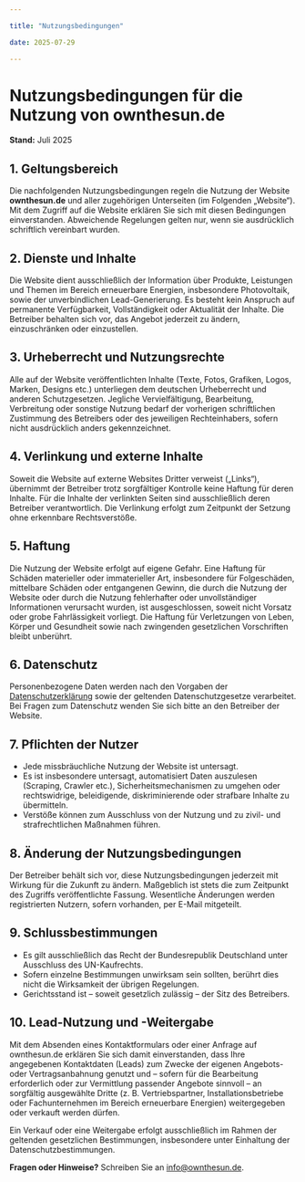 ```yaml
---

title: "Nutzungsbedingungen"

date: 2025-07-29

---
```




<h1>Nutzungsbedingungen für die Nutzung von ownthesun.de</h1>

<p><strong>Stand:</strong> Juli 2025</p>



<h2>1. Geltungsbereich</h2>

<p>

Die nachfolgenden Nutzungsbedingungen regeln die Nutzung der Website <strong>ownthesun.de</strong> und aller zugehörigen Unterseiten (im Folgenden „Website“). Mit dem Zugriff auf die Website erklären Sie sich mit diesen Bedingungen einverstanden. Abweichende Regelungen gelten nur, wenn sie ausdrücklich schriftlich vereinbart wurden.

</p>



<h2>2. Dienste und Inhalte</h2>

<p>

Die Website dient ausschließlich der Information über Produkte, Leistungen und Themen im Bereich erneuerbare Energien, insbesondere Photovoltaik, sowie der unverbindlichen Lead-Generierung. Es besteht kein Anspruch auf permanente Verfügbarkeit, Vollständigkeit oder Aktualität der Inhalte. Die Betreiber behalten sich vor, das Angebot jederzeit zu ändern, einzuschränken oder einzustellen.

</p>



<h2>3. Urheberrecht und Nutzungsrechte</h2>

<p>

Alle auf der Website veröffentlichten Inhalte (Texte, Fotos, Grafiken, Logos, Marken, Designs etc.) unterliegen dem deutschen Urheberrecht und anderen Schutzgesetzen. Jegliche Vervielfältigung, Bearbeitung, Verbreitung oder sonstige Nutzung bedarf der vorherigen schriftlichen Zustimmung des Betreibers oder des jeweiligen Rechteinhabers, sofern nicht ausdrücklich anders gekennzeichnet.

</p>



<h2>4. Verlinkung und externe Inhalte</h2>

<p>

Soweit die Website auf externe Websites Dritter verweist („Links“), übernimmt der Betreiber trotz sorgfältiger Kontrolle keine Haftung für deren Inhalte. Für die Inhalte der verlinkten Seiten sind ausschließlich deren Betreiber verantwortlich. Die Verlinkung erfolgt zum Zeitpunkt der Setzung ohne erkennbare Rechtsverstöße.

</p>



<h2>5. Haftung</h2>

<p>

Die Nutzung der Website erfolgt auf eigene Gefahr. Eine Haftung für Schäden materieller oder immaterieller Art, insbesondere für Folgeschäden, mittelbare Schäden oder entgangenen Gewinn, die durch die Nutzung der Website oder durch die Nutzung fehlerhafter oder unvollständiger Informationen verursacht wurden, ist ausgeschlossen, soweit nicht Vorsatz oder grobe Fahrlässigkeit vorliegt. Die Haftung für Verletzungen von Leben, Körper und Gesundheit sowie nach zwingenden gesetzlichen Vorschriften bleibt unberührt.

</p>



<h2>6. Datenschutz</h2>

<p>

Personenbezogene Daten werden nach den Vorgaben der <a href="/datenschutz/">Datenschutzerklärung</a> sowie der geltenden Datenschutzgesetze verarbeitet. Bei Fragen zum Datenschutz wenden Sie sich bitte an den Betreiber der Website.

</p>



<h2>7. Pflichten der Nutzer</h2>

<ul>

<li>Jede missbräuchliche Nutzung der Website ist untersagt.</li>

<li>Es ist insbesondere untersagt, automatisiert Daten auszulesen (Scraping, Crawler etc.), Sicherheitsmechanismen zu umgehen oder rechtswidrige, beleidigende, diskriminierende oder strafbare Inhalte zu übermitteln.</li>

<li>Verstöße können zum Ausschluss von der Nutzung und zu zivil- und strafrechtlichen Maßnahmen führen.</li>

</ul>



<h2>8. Änderung der Nutzungsbedingungen</h2>

<p>

Der Betreiber behält sich vor, diese Nutzungsbedingungen jederzeit mit Wirkung für die Zukunft zu ändern. Maßgeblich ist stets die zum Zeitpunkt des Zugriffs veröffentlichte Fassung. Wesentliche Änderungen werden registrierten Nutzern, sofern vorhanden, per E-Mail mitgeteilt.

</p>



<h2>9. Schlussbestimmungen</h2>

<ul>

<li>Es gilt ausschließlich das Recht der Bundesrepublik Deutschland unter Ausschluss des UN-Kaufrechts.</li>

<li>Sofern einzelne Bestimmungen unwirksam sein sollten, berührt dies nicht die Wirksamkeit der übrigen Regelungen.</li>

<li>Gerichtsstand ist – soweit gesetzlich zulässig – der Sitz des Betreibers.</li>

</ul>



<h2>10. Lead-Nutzung und -Weitergabe</h2>

<p>

Mit dem Absenden eines Kontaktformulars oder einer Anfrage auf ownthesun.de erklären Sie sich damit einverstanden, dass Ihre angegebenen Kontaktdaten (Leads) zum Zwecke der eigenen Angebots- oder Vertragsanbahnung genutzt und – sofern für die Bearbeitung erforderlich oder zur Vermittlung passender Angebote sinnvoll – an sorgfältig ausgewählte Dritte (z. B. Vertriebspartner, Installationsbetriebe oder Fachunternehmen im Bereich erneuerbare Energien) weitergegeben oder verkauft werden dürfen.

</p>

<p>

Ein Verkauf oder eine Weitergabe erfolgt ausschließlich im Rahmen der geltenden gesetzlichen Bestimmungen, insbesondere unter Einhaltung der Datenschutzbestimmungen.

</p>



<p>

<strong>Fragen oder Hinweise?</strong> Schreiben Sie an <a href="mailto:info@ownthesun.de">info@ownthesun.de</a>.

</p>



